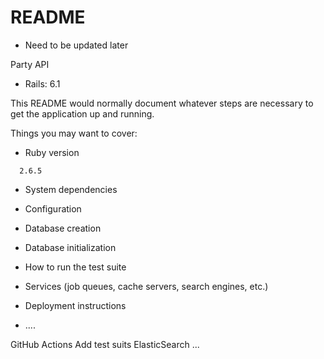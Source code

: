 # README

- Need to be updated later

Party API

* Rails: 6.1

This README would normally document whatever steps are necessary to get the
application up and running.

Things you may want to cover:

- Ruby version

```
  2.6.5
```

- System dependencies

- Configuration

- Database creation

- Database initialization

- How to run the test suite

- Services (job queues, cache servers, search engines, etc.)

- Deployment instructions

- ....

GitHub Actions
Add test suits
ElasticSearch
...

